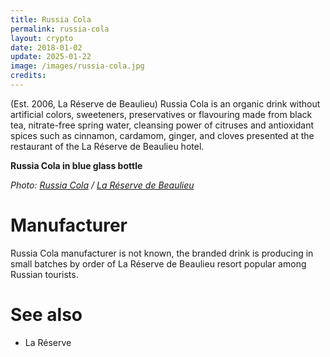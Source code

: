 ```yaml
---
title: Russia Cola
permalink: russia-cola
layout: crypto
date: 2018-01-02
update: 2025-01-22
image: /images/russia-cola.jpg
credits:
---
```


(Est. 2006, La Réserve de Beaulieu) Russia Cola is an organic drink without artificial colors, sweeteners, preservatives or flavouring made from black tea, nitrate-free spring water, cleansing power of citruses and antioxidant spices such as cinnamon, cardamom, ginger, and cloves presented at the restaurant of the La Réserve de Beaulieu hotel.

**Russia Cola in blue glass bottle**

*Photo: [Russia Cola](index) / [La Réserve de Beaulieu](index)*

# Manufacturer

Russia Cola manufacturer is not known, the branded drink is producing in small batches by order of La Réserve de Beaulieu resort popular among Russian tourists.

# See also

+ La Réserve
